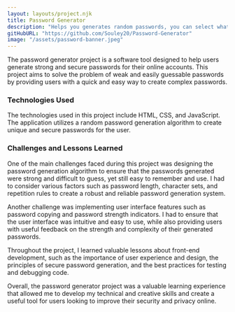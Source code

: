 ```yaml
---
layout: layouts/project.njk
title: Password Generator
description: "Helps you generates random passwords, you can select what you want your password to entail and also you can copy generated password to clipboard."
gitHubURL: "https://github.com/Souley20/Password-Generator"
image: "/assets/password-banner.jpeg"
---
```


The password generator project is a software tool designed to help users generate strong and secure passwords for their online accounts. This project aims to solve the problem of weak and easily guessable passwords by providing users with a quick and easy way to create complex passwords.

### Technologies Used
The technologies used in this project include HTML, CSS, and JavaScript. The application utilizes a random password generation algorithm to create unique and secure passwords for the user.

### Challenges and Lessons Learned
One of the main challenges faced during this project was designing the password generation algorithm to ensure that the passwords generated were strong and difficult to guess, yet still easy to remember and use. I had to consider various factors such as password length, character sets, and repetition rules to create a robust and reliable password generation system.

Another challenge was implementing user interface features such as password copying and password strength indicators. I had to ensure that the user interface was intuitive and easy to use, while also providing users with useful feedback on the strength and complexity of their generated passwords.

Throughout the project, I learned valuable lessons about front-end development, such as the importance of user experience and design, the principles of secure password generation, and the best practices for testing and debugging code.

Overall, the password generator project was a valuable learning experience that allowed me to develop my technical and creative skills and create a useful tool for users looking to improve their security and privacy online.